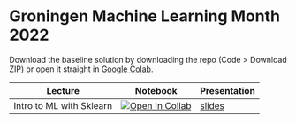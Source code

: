 # Groningen Machine Learning Month 2022

Download the baseline solution by downloading the repo (Code > Download ZIP) or open it straight in [Google Colab](https://colab.research.google.com/github/Fully-Connected-Graph/GMLC-2022/blob/main/baseline_solution.ipynb).

| Lecture | Notebook | Presentation |
| ------- | -------- | ------------ |
|Intro to ML with Sklearn| [![Open In Collab](https://colab.research.google.com/assets/colab-badge.svg)](https://colab.research.google.com/github/Fully-Connected-Graph/GMLM-2022/blob/main/lecture1/notebook.ipynb) | [slides](https://docs.google.com/presentation/d/12W3dJVraRcY86zunLP3Pe0vJVgjzCsWr2IpChIkxzPQ/edit?usp=sharing) |
